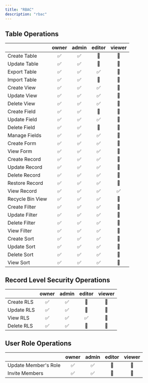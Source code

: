 ```yaml
---
title: "RBAC"
description: "rbac"
---
```


## Table Operations

|                      | owner | admin | editor | viewer |
| -------------------- | :---: | :---: | :----: | :----: |
| Create Table         |  ✅   |  ✅   |   🚫   |   🚫   |
| Update Table         |  ✅   |  ✅   |   🚫   |   🚫   |
| Export Table         |  ✅   |  ✅   |   ✅   |   🚫   |
| Import Table         |  ✅   |  ✅   |   🚫   |   🚫   |
| Create View          |  ✅   |  ✅   |   ✅   |   🚫   |
| Update View          |  ✅   |  ✅   |   ✅   |   🚫   |
| Delete View          |  ✅   |  ✅   |   ✅   |   🚫   |
| Create Field         |  ✅   |  ✅   |   🚫   |   🚫   |
| Update Field         |  ✅   |  ✅   |   ✅   |   🚫   |
| Delete Field         |  ✅   |  ✅   |   🚫   |   🚫   |
| Manage Fields        |  ✅   |  ✅   |   ✅   |   🚫   |
| Create Form          |  ✅   |  ✅   |   ✅   |   🚫   |
| View Form            |  ✅   |  ✅   |   ✅   |   🚫   |
| Create Record        |  ✅   |  ✅   |   ✅   |   🚫   |
| Update Record        |  ✅   |  ✅   |   ✅   |   🚫   |
| Delete Record        |  ✅   |  ✅   |   ✅   |   🚫   |
| Restore Record       |  ✅   |  ✅   |   ✅   |   🚫   |
| View Record          |  ✅   |  ✅   |   ✅   |   ✅   |
| Recycle Bin View     |  ✅   |  ✅   |   ✅   |   🚫   |
| Create Filter        |  ✅   |  ✅   |   ✅   |   🚫   |
| Update Filter        |  ✅   |  ✅   |   ✅   |   🚫   |
| Delete Filter        |  ✅   |  ✅   |   ✅   |   🚫   |
| View Filter          |  ✅   |  ✅   |   ✅   |   🚫   |
| Create Sort          |  ✅   |  ✅   |   ✅   |   🚫   |
| Update Sort          |  ✅   |  ✅   |   ✅   |   🚫   |
| Delete Sort          |  ✅   |  ✅   |   ✅   |   🚫   |
| View Sort            |  ✅   |  ✅   |   ✅   |   🚫   |

## Record Level Security Operations

|                      | owner | admin | editor | viewer |
| -------------------- | :---: | :---: | :----: | :----: |
| Create RLS           |  ✅   |  ✅   |   🚫   |   🚫   |
| Update RLS           |  ✅   |  ✅   |   🚫   |   🚫   |
| View RLS             |  ✅   |  ✅   |   ✅   |   🚫   |
| Delete RLS           |  ✅   |  ✅   |   🚫   |   🚫   |

## User Role Operations

|                      | owner | admin | editor | viewer |
| -------------------- | :---: | :---: | :----: | :----: |
| Update Member's Role |  ✅   |  ✅   |   🚫   |   🚫   |
| Invite Members       |  ✅   |  ✅   |   🚫   |   🚫   |